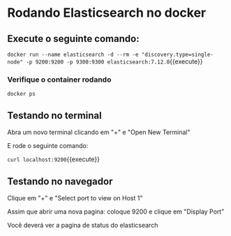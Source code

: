 # Rodando Elasticsearch no docker

## Execute o seguinte comando: 

`docker run --name elasticsearch -d --rm -e "discovery.type=single-node" -p 9200:9200 -p 9300:9300 elasticsearch:7.12.0`{{execute}}

### Verifique o container rodando 

`docker ps`

## Testando no terminal

Abra um novo terminal clicando em "+" e "Open New Terminal"

E rode o seguinte comando:

`curl localhost:9200`{{execute}}


## Testando no navegador

Clique em "+" e "Select port to view on Host 1"

Assim que abrir uma nova pagina: coloque 9200 e clique em "Display Port"

Você deverá ver a pagina de status do elasticsearch
